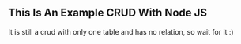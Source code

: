 ## This Is An Example CRUD With Node JS

It is still a crud with only one table and has no relation, so wait for it :)
